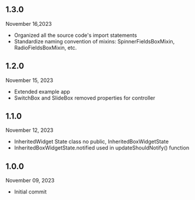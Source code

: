 
## 1.3.0
November 16,2023
- Organized all the source code's import statements 
- Standardize naming convention of mixins: SpinnerFieldsBoxMixin, RadioFieldsBoxMixin, etc.

## 1.2.0
November 15, 2023
- Extended example app
- SwitchBox and SlideBox removed properties for controller

## 1.1.0
November 12, 2023
- InheritedWidget State class no public, InheritedBoxWidgetState
- InheritedBoxWidgetState.notified used in updateShouldNotify() function

## 1.0.0
November 09, 2023
- Initial commit